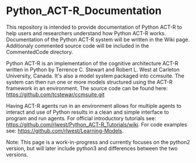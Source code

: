 # Python_ACT-R_Documentation

This repository is intended to provide documentation of Python ACT-R to help users and researchers understand how Python ACT-R works. Documentation of the Python ACT-R system will be written in the Wiki page. Additionaly commented source code will be included in the CommentedCode directory.

Python ACT-R is an implementation of the cognitive architecture ACT-R written in Python by Terrence C. Stewart and Robert L. West at Carleton University, Canada. It's also a model system packaged into ccmsuite. The system can then run one or more models structured using the ACT-R framework in an environment. The source code can be found here: https://github.com/tcstewar/ccmsuite.git 

Having ACT-R agents run in an environment allows for multiple agents to interact and use of Python results in a clean and simple interface to program and run agents. For official introductory tutorials see: https://github.com/rlwest/Python_ACT-R_Tutorials/wiki. For code examples see: https://github.com/rlwest/Learning-Models.
 

Note: 
This page is a work-in-progress and currently focuses on the python2 version, but will later include python3 and differences between the two versions.
